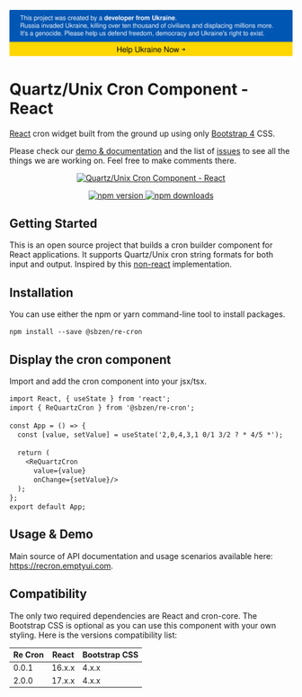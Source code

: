 [![Stand With Ukraine](https://raw.githubusercontent.com/vshymanskyy/StandWithUkraine/main/banner-direct-single.svg)](https://vshymanskyy.github.io/StandWithUkraine)

# Quartz/Unix Cron Component - React

[React](https://reactjs.org/) cron widget built from the ground up using only [Bootstrap 4](https://getbootstrap.com/) CSS.

Please check our [demo & documentation](https://recron.emptyui.com) and the list of
[issues](https://github.com/ua-cron/react/issues) to see all the things we are working on. Feel free to make comments there.

<p align="center">
	<a href="https://recron.emptyui.com">
		<img
			width="200"
			src="https://res.cloudinary.com/dwkakr4wt/image/upload/v1661086527/cron/recron.png"
			alt="Quartz/Unix Cron Component - React">
	</a>
</p>

<p align="center">
	<a href="https://badge.fury.io/js/%40sbzen%2Fre-cron">
		<img
			src="https://badge.fury.io/js/%40sbzen%2Fre-cron.svg"
			alt="npm version">
	</a>
	<a href="https://npmjs.org/%40sbzen%2Fre-cron">
		<img
			src="https://img.shields.io/npm/dm/%40sbzen%2Fre-cron.svg"
			alt="npm downloads">
	</a>
</p>

## Getting Started

This is an open source project that builds a cron builder component for React applications.
It supports Quartz/Unix cron string formats for both input and output.
Inspired by this [non-react](https://www.freeformatter.com/cron-expression-generator-quartz.html) implementation.

## Installation
You can use either the npm or yarn command-line tool to install packages.
```
npm install --save @sbzen/re-cron
```

## Display the cron component
Import and add the cron component into your jsx/tsx.

```tsx
import React, { useState } from 'react';
import { ReQuartzCron } from '@sbzen/re-cron';

const App = () => {
  const [value, setValue] = useState('2,0,4,3,1 0/1 3/2 ? * 4/5 *');

  return (
    <ReQuartzCron
      value={value}
      onChange={setValue}/>
  );
};
export default App;
```

## Usage & Demo
Main source of API documentation and usage scenarios available here: https://recron.emptyui.com.


## Compatibility
The only two required dependencies are React and cron-core.
The Bootstrap CSS is optional as you can use this component with your own styling.
Here is the versions compatibility list:

| Re Cron          |    React    |  Bootstrap CSS |
| -------------    | ------------- | -------------- |
| 0.0.1            | 16.x.x         | 4.x.x          |
| 2.0.0            | 17.x.x         | 4.x.x          |

